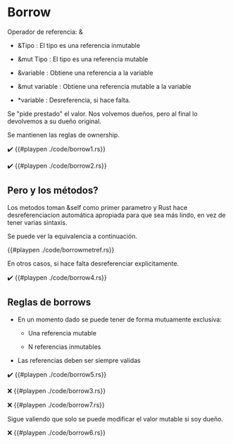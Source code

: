 # Borrow

Operador de referencia: &

* &Tipo : El tipo es una referencia inmutable

* &mut Tipo : El tipo es una referencia mutable

* &variable : Obtiene una referencia a la variable

* &mut variable : Obtiene una referencia mutable a la variable

* *variable : Desreferencia, si hace falta.

Se "pide prestado" el valor. Nos volvemos dueños, pero al final lo devolvemos a su dueño original.

Se mantienen las reglas de ownership.

✔️
{{#playpen ./code/borrow1.rs}}

✔️
{{#playpen ./code/borrow2.rs}}

## Pero y los métodos?

Los metodos toman &self como primer parametro y Rust hace desreferenciacion automática apropiada para que sea más lindo, en vez de tener varias sintaxis.

Se puede ver la equivalencia a continuación.

{{#playpen ./code/borrowmetref.rs}}

En otros casos, si hace falta desreferenciar explicitamente.

✔️
{{#playpen ./code/borrow4.rs}}

## Reglas de borrows

* En un momento dado se puede tener de forma mutuamente exclusiva:

  * Una referencia mutable

  * N referencias inmutables

* Las referencias deben ser siempre validas

✔️
{{#playpen ./code/borrow5.rs}}

❌
{{#playpen ./code/borrow3.rs}}

❌
{{#playpen ./code/borrow7.rs}}


Sigue valiendo que solo se puede modificar el valor mutable si soy dueño.

❌
{{#playpen ./code/borrow6.rs}}
